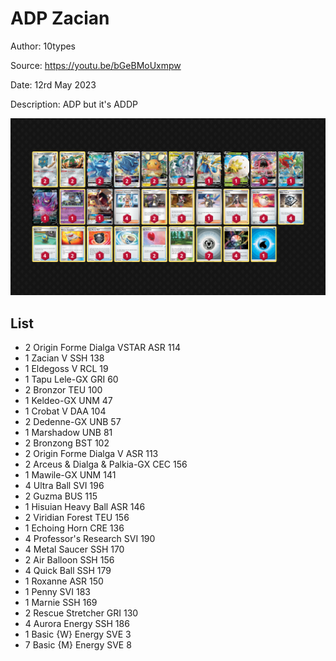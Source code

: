 # ADP Zacian

Author: 10types

Source: <https://youtu.be/bGeBMoUxmpw>

Date: 12rd May 2023

Description: ADP but it's ADDP

![decklist](../../images/SVI/ADP%20Zacian/2-%20ADP%20Zacian.png)

## List

* 2 Origin Forme Dialga VSTAR ASR 114
* 1 Zacian V SSH 138
* 1 Eldegoss V RCL 19
* 1 Tapu Lele-GX GRI 60
* 2 Bronzor TEU 100
* 1 Keldeo-GX UNM 47
* 1 Crobat V DAA 104
* 2 Dedenne-GX UNB 57
* 1 Marshadow UNB 81
* 2 Bronzong BST 102
* 2 Origin Forme Dialga V ASR 113
* 2 Arceus & Dialga & Palkia-GX CEC 156
* 1 Mawile-GX UNM 141
* 4 Ultra Ball SVI 196
* 2 Guzma BUS 115
* 1 Hisuian Heavy Ball ASR 146
* 2 Viridian Forest TEU 156
* 1 Echoing Horn CRE 136
* 4 Professor's Research SVI 190
* 4 Metal Saucer SSH 170
* 2 Air Balloon SSH 156
* 4 Quick Ball SSH 179
* 1 Roxanne ASR 150
* 1 Penny SVI 183
* 1 Marnie SSH 169
* 2 Rescue Stretcher GRI 130
* 4 Aurora Energy SSH 186
* 1 Basic {W} Energy SVE 3
* 7 Basic {M} Energy SVE 8
